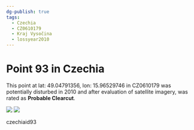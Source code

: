 ```yaml
---
dg-publish: true
tags:
  - Czechia
  - CZ0610179
  - Kraj Vysočina
  - lossyear2010
---
```


# Point 93 in Czechia

This point at lat: 49.04791356, lon: 15.96529746 in CZ0610179 was potentially disturbed in 2010 and after evaluation of satellite imagery, was rated as **Probable Clearcut**.

<div class='juxtapose' data-showcredits='false'>
<img src='https://baserow-backend-production20240528124524339000000001.s3.amazonaws.com/user_files/fT3EiKtL3rCWjSWNvy0HRZEw9N45iJpu_7f895d4efea7b92b26ca50cd6deef24a70f7c46833c633f24362195914941bac.png' data-label='September 2009' />
<img src='https://baserow-backend-production20240528124524339000000001.s3.amazonaws.com/user_files/f37IFdtjaJ8F78HjlNbItq9ZpipYbOlI_d7691450638233f88fcb2692fa3fd2ecdb4841fea22406e0b71c151aaa6a5679.png' data-label='May 2012' />
</div>

czechiaid93